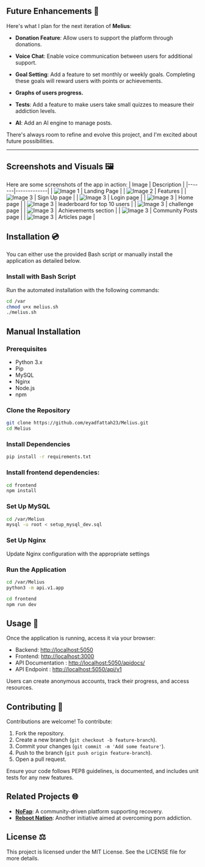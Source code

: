 
## Future Enhancements 🚀

Here's what I plan for the next iteration of **Melius**:

- **Donation Feature**: Allow users to support the platform through donations.
- **Voice Chat**: Enable voice communication between users for additional support.
- **Goal Setting**: Add a feature to set monthly or weekly goals. Completing these goals will reward users with points or achievements.

- **Graphs of users progress.**

- **Tests**: Add a feature to make users take small quizzes to measure their addiction levels.

- **AI**: Add an AI engine to manage posts.

There's always room to refine and evolve this project, and I'm excited about future possibilities.

---

## Screenshots and Visuals 🖼️

Here are some screenshots of the app in action:
| Image | Description |
|-------|-------------|
| ![Image 1](./images/landing_page.jpg) | Landing Page |
| ![Image 2](./images/features.jpg) | Features |
| ![Image 3](./images/sign_up.jpg) | Sign Up page |
| ![Image 3](./images/login.jpg) | Login page |
| ![Image 3](./images/home.jpg) | Home page |
| ![Image 3](./images/leaderboard.jpg) | leaderboard for top 10 users |
| ![Image 3](./images/challenges.jpg) | challenge page |
| ![Image 3](./images/achievements.jpg) | Achievements section |
| ![Image 3](./images/posts.jpg) | Community Posts page |
| ![Image 3](./images/articles.jpg) | Articles page |

## Installation :cd:

You can either use the provided Bash script or manually install the application as detailed below.

### Install with Bash Script

Run the automated installation with the following commands:

```bash
cd /var
chmod u+x melius.sh
./melius.sh
```

## Manual Installation

### Prerequisites

- Python 3.x
- Pip
- MySQL
- Nginx
- Node.js
- npm

### Clone the Repository

```bash
git clone https://github.com/eyadfattah23/Melius.git
cd Melius
```

### Install Dependencies

```bash
pip install -r requirements.txt
```

### Install frontend dependencies:

```bash
cd frontend
npm install
```

### Set Up MySQL

```bash
cd /var/Melius
mysql -u root < setup_mysql_dev.sql
```

### Set Up Nginx

Update Nginx configuration with the appropriate settings

### Run the Application

```bash
cd /var/Melius
python3 -m api.v1.app
```

```bash
cd frontend
npm run dev
```

## Usage 📖

Once the application is running, access it via your browser:

- Backend: <http://localhost:5050>
- Frontend: <http://localhost:3000>
- API Documentation : <http://localhost:5050/apidocs/>
- API Endpoint : <http://localhost:5050/api/v1>

Users can create anonymous accounts, track their progress, and access resources.

## Contributing 🤝

Contributions are welcome! To contribute:

1.  Fork the repository.
2.  Create a new branch (`git checkout -b feature-branch`).
3.  Commit your changes (`git commit -m 'Add some feature'`).
4.  Push to the branch (`git push origin feature-branch`).
5.  Open a pull request.

Ensure your code follows PEP8 guidelines, is documented, and includes unit tests for any new features.

## Related Projects 🌐

- **[NoFap](https://nofap.com/)**: A community-driven platform supporting recovery.
- **[Reboot Nation](https://rebootnation.org/)**: Another initiative aimed at overcoming porn addiction.

## License ⚖️

This project is licensed under the MIT License. See the LICENSE file for more details.
